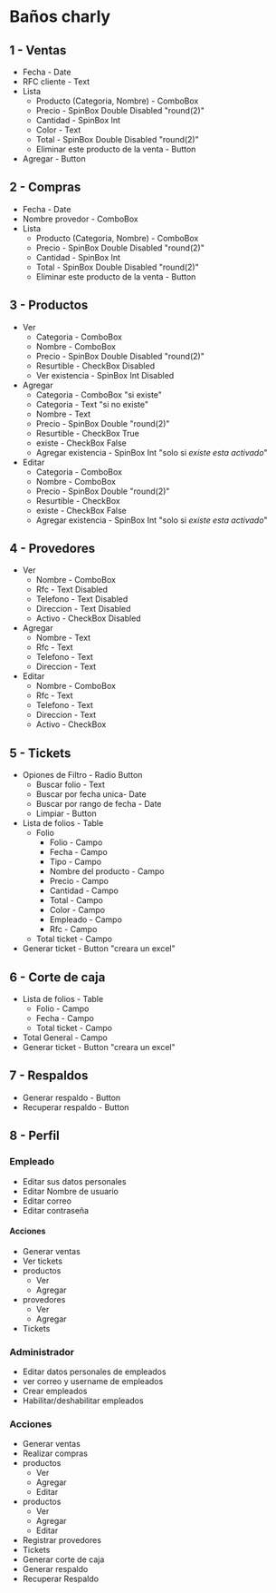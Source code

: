 # Baños charly

## 1 - Ventas
* Fecha - Date
* RFC cliente - Text
* Lista
    - Producto (Categoria, Nombre) - ComboBox
    - Precio    - SpinBox Double Disabled "round(2)"
    - Cantidad  - SpinBox Int
    - Color     - Text
    - Total     - SpinBox Double Disabled "round(2)"
    - Eliminar este producto de la venta - Button
* Agregar - Button

## 2 - Compras
* Fecha - Date
* Nombre provedor - ComboBox
* Lista
    - Producto (Categoria, Nombre) - ComboBox
    - Precio    - SpinBox Double Disabled "round(2)"
    - Cantidad  - SpinBox Int
    - Total     - SpinBox Double Disabled "round(2)"
    - Eliminar este producto de la venta - Button

## 3 - Productos
* Ver
    - Categoria      - ComboBox
    - Nombre         - ComboBox
    - Precio         - SpinBox Double Disabled "round(2)"
    - Resurtible     - CheckBox Disabled
    - Ver existencia - SpinBox Int Disabled
* Agregar
    - Categoria          - ComboBox "si existe"
    - Categoria          - Text     "si no existe"
    - Nombre             - Text
    - Precio             - SpinBox Double "round(2)"
    - Resurtible         - CheckBox True
    - existe             - CheckBox False
    - Agregar existencia - SpinBox Int "solo si *existe esta activado*"
* Editar  
    - Categoria          - ComboBox
    - Nombre             - ComboBox
    - Precio             - SpinBox Double "round(2)"
    - Resurtible         - CheckBox 
    - existe             - CheckBox False
    - Agregar existencia - SpinBox Int "solo si *existe esta activado*"

## 4 - Provedores
* Ver
    - Nombre         - ComboBox
    - Rfc            - Text Disabled
    - Telefono       - Text Disabled
    - Direccion      - Text Disabled
    - Activo         - CheckBox Disabled
* Agregar
    - Nombre         - Text
    - Rfc            - Text
    - Telefono       - Text
    - Direccion      - Text
* Editar 
    - Nombre         - ComboBox
    - Rfc            - Text
    - Telefono       - Text
    - Direccion      - Text
    - Activo         - CheckBox

## 5 - Tickets
* Opiones de Filtro - Radio Button
    - Buscar folio - Text
    - Buscar por fecha unica- Date
    - Buscar por rango de fecha - Date
    - Limpiar - Button
* Lista de folios - Table
    - Folio
        - Folio                 - Campo
        - Fecha                 - Campo
        - Tipo                  - Campo
        - Nombre del producto   - Campo
        - Precio                - Campo
        - Cantidad              - Campo
        - Total                 - Campo
        - Color                 - Campo
        - Empleado              - Campo
        - Rfc                   - Campo
    - Total ticket              - Campo
* Generar ticket - Button "creara un excel"

## 6 - Corte de caja
* Lista de folios - Table
    - Folio                 - Campo
    - Fecha                 - Campo
    - Total ticket          - Campo
* Total General             - Campo
* Generar ticket - Button "creara un excel"

## 7 - Respaldos
* Generar respaldo    - Button
* Recuperar respaldo  - Button

## 8 - Perfil
### Empleado
* Editar sus datos personales
* Editar Nombre de usuario
* Editar correo
* Editar contraseña
#### Acciones
* Generar ventas
* Ver tickets
* productos
    - Ver
    - Agregar
* provedores
    - Ver
    - Agregar
* Tickets
### Administrador
* Editar datos personales de empleados
* ver correo y username de empleados
* Crear empleados
* Habilitar/deshabilitar empleados
### Acciones
* Generar ventas
* Realizar compras
* productos
    - Ver
    - Agregar
    - Editar  
* productos
    - Ver
    - Agregar
    - Editar 
* Registrar provedores
* Tickets
* Generar corte de caja
* Generar respaldo
* Recuperar Respaldo
